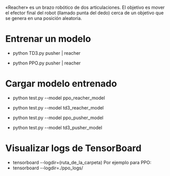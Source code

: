 «Reacher» es un brazo robótico de dos articulaciones. El objetivo es mover el efector final del robot (llamado punta del dedo) cerca de un objetivo que se genera en una posición aleatoria.

# Entrenar un modelo
- python TD3.py pusher | reacher

- python PPO.py pusher | reacher


# Cargar modelo entrenado
- python test.py --model ppo_reacher_model

- python test.py --model td3_reacher_model

- python test.py --model ppo_pusher_model

- python test.py --model td3_pusher_model

# Visualizar logs de TensorBoard
- tensorboard --logdir=(ruta_de_la_carpeta)
Por ejemplo para PPO:
- tensorboard --logdir=./ppo_logs/
